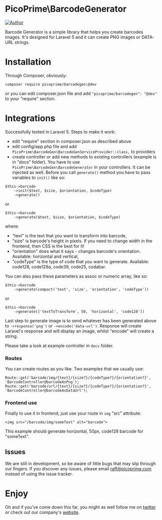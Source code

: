 # PicoPrime\BarcodeGenerator

[![Author](https://secure.gravatar.com/avatar/074618e37f640d13d402830f61092d09?d=identicon&s=50)](https://twitter.com/raffw7912)

Barcode Generator is a simple library that helps you create barcodes images.
It's designed for Laravel 5 and it can create PNG images or DATA-URL strings.

# Installation

Through Composer, obviously:

```
composer require picoprime/barcodegen:@dev
```

or you can edit composer.json file and add `"picoprime/barcodegen": "@dev"` to your "require" section.

# Integrations

Successfully tested in Laravel 5. Steps to make it work:

* edit "require" section in composer.json as described above
* edit config/app.php file and add `PicoPrime\BarcodeGen\BarcodeGenServiceProvider::class,` to providers
* create controller or add new methods to existing controllers (example is in "docs" folder).
You have to use `PicoPrime\BarcodeGen\BarcodeGenerator` in your controllers. It can be injected as well.
Before you call `generate()` method you have to pass variables to `init()` like so:

```
$this->barcode
    ->init($text, $size, $orientation, $codeType)
    ->generate()
```

or

```
$this->barcode
    ->generate($text, $size, $orientation, $codeType)
```

where:

* "text" is the text that you want to transform into barcode,
* "size" is barcode's height in pixels. If you need to change width in the frontend, then CSS is the best for it!
* "orientation" does what it says - changes barcode's orientation. Available: horizontal and vertical,
* "codeType" is the type of code that you want to generate. Available: code128, code128a, code39, code25, codabar.

You can also pass these parameters as assoc or numeric array, like so:

```
$this->barcode
    ->generate(compact('text', 'size', 'orientation', 'codeType'))
```

or

```
$this->barcode
    ->generate(['textToTransform', 50, 'horizontal', 'code128'])
```

Last step to generate image is to send whatever has been generated above to `->response('png')` or `->encode('data-url')`.
Response will create Laravel's response and will display an image, whilst "encode" will create a string.

Please take a look at example controller in `docs` folder.


### Routes

You can create routes as you like. Two examples that we usually use:

```
Route::get('barcode/img/{text}/{size?}/{codeType?}/{orientation?}', 'BarcodeController@barcodeAsPng');
Route::get('barcode/url/{text}/{size?}/{codeType?}/{orientation?}', 'BarcodeController@barcodeAsDataUrl');
```


### Frontend use

Finally to use it in frontend, just use your route in `img` "src" attribute:

```
<img src="/barcode/img/someText" alt="barcode">
```

This example should generate horizontal, 50px, code128 barcode for "someText".


## Issues

We are still in development, so be aware of little bugs that may slip through our fingers.
If you discover any issues, please email raff@picoprime.com instead of using the issue tracker.


# Enjoy

Oh and if you've come down this far, you might as well follow me on [twitter](http://twitter.com/raffw7912)
or check out our company's [website](https://picoprime.com).
